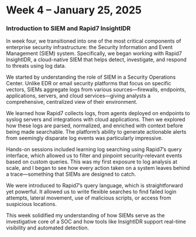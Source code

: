 # Week 4 – January 25, 2025
### Introduction to SIEM and Rapid7 InsightIDR

In week four, we transitioned into one of the most critical components of enterprise security infrastructure: the Security Information and Event Management (SIEM) system. Specifically, we began working with Rapid7 InsightIDR, a cloud-native SIEM that helps detect, investigate, and respond to threats using log data.

We started by understanding the role of SIEM in a Security Operations Center. Unlike EDR or email security platforms that focus on specific vectors, SIEMs aggregate logs from various sources—firewalls, endpoints, applications, servers, and cloud services—giving analysts a comprehensive, centralized view of their environment.

We learned how Rapid7 collects logs, from agents deployed on endpoints to syslog servers and integrations with cloud applications. Then we explored how these logs are parsed, normalized, and enriched with context before being made searchable. The platform’s ability to generate actionable alerts from seemingly disparate log events was particularly impressive.

Hands-on sessions included learning log searching using Rapid7’s query interface, which allowed us to filter and pinpoint security-relevant events based on custom queries. This was my first exposure to log analysis at scale, and I began to see how every action taken on a system leaves behind a trace—something that SIEMs are designed to catch.

We were introduced to Rapid7’s query language, which is straightforward yet powerful. It allowed us to write flexible searches to find failed login attempts, lateral movement, use of malicious scripts, or access from suspicious locations.

This week solidified my understanding of how SIEMs serve as the investigative core of a SOC and how tools like InsightIDR support real-time visibility and automated detection.